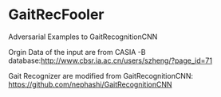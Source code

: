 # GaitRecFooler
Adversarial Examples to GaitRecognitionCNN

Orgin Data of the input are from CASIA -B database:http://www.cbsr.ia.ac.cn/users/szheng/?page_id=71

Gait Recognizer are modified from GaitRecognitionCNN: https://github.com/nephashi/GaitRecognitionCNN
